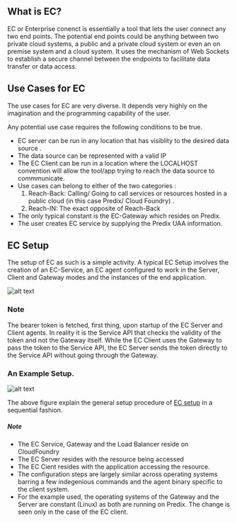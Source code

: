 ## What is EC?
EC or Enterprise conenct is essentially a tool that lets the user connect any two end points. The potential end points could be anything between two private cloud systems, a public and a private cloud system or even an on premise system and a cloud system. It uses the mechanism of Web Sockets to establish a secure channel between the endpoints to facilitate data transfer or data access.
## Use Cases for EC
The use cases for EC are very diverse. It depends very highly on the imagination and the programming capability of the user.

Any potential use case requires the following conditions to be true.
* EC server can be run in any location that has visiblity to the desired data source .
* The data source can be represented with a valid IP
* The EC Client can be run in a location where the LOCALHOST convention will allow the tool/app trying to reach the data source to commmunicate.
* Use cases can belong to either of the two categories  :
    1. Reach-Back: Calling/ Going to call services or resources hosted in a public cloud (in this case Predix/ Cloud Foundry) .
    2. Reach-IN: The exact opposite of Reach-Back
* The only typical constant is the EC-Gateway which resides on Predix. 
* The user creates EC service by supplying the Predix UAA information.


## EC Setup
The setup of EC as such is a simple activity.
A typical EC Setup involves the creation of an EC-Service, an EC agent configured to work in the Server, Client and Gateway modes and the instances of the end application.

![alt text][simple_diagram]

[simple_diagram]: "https://github.com/maan226/draw/blob/master/general_explanation.png" 

### Note
The bearer token is fetched, first thing, upon startup of the EC Server and Client agents. In reality it is the Service API that checks the validity of the token and not the Gateway itself. 
While the EC Client uses the Gateway to pass the token to the Service API, the EC Server sends the token directly to the Service API without going through the Gateway. 

### An Example Setup.

![alt text][setup_diagram]

[setup_diagram]: "https://github.com/maan226/draw/blob/master/EC-Setup_gen.png" 

The above figure explain the general setup procedure of [EC setup] in a sequential fashion.

[EC setup]: https://github.com/maan226/draw/blob/master/ec_setup.md

##### Note
* The EC Service, Gateway and the Load Balancer reside on CloudFoundry
* The EC Server resides with the resource being accessed
* The EC Cient resides with the application accessing the resource.
* The configuration steps are largely similar across operating systems barring a few indegenious commands and the agent binary specific to the client system.
* For the example used, the operating systems of the Gateway and the Server are constant (Linux) as both are running on Predix. The change is seen only in the case of the EC client.
